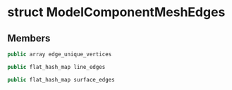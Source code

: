 # struct ModelComponentMeshEdges


## Members

```cpp
public array edge_unique_vertices
```

```cpp
public flat_hash_map line_edges
```

```cpp
public flat_hash_map surface_edges
```




